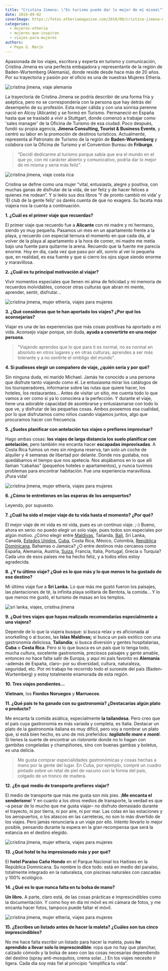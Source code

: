 ```yaml
---
title: "Cristina Jimena: \"En turismo puedo dar lo mejor de mí misma\""
date: 2019-09-02
coverImage: https://fotos.etheriamagazine.com/2019/09/cristina-jimena-Costa-Rica.jpg
categories: 
  - mujeres-etheria
  - mujeres-que-inspiran
  - viajes-para-mujeres
authors: 
  - Pepa G. Marín
---
```


Apasionada de los viajes, escritora y experta en turismo y comunicación, Cristina Jimena 
es una perfecta embajadora y representante de la región de Baden-Wurtemberg (Alemania), 
donde reside desde hace más de 20 años. Por su trayectoria y pasión por el oficio es una 
de nuestras Mujeres Etheria. 

![cristina jimena, viaje alemania](https://fotos.etheriamagazine.com/2019/08/2-cristina-jimena-heidelberg.jpg "Cristina J. en Heidelberg (Alemania).")

La trayectoria de Cristina Jimena se podría describir de una forma fría y aséptica, pero 
no se correspondería con la persona que hay detrás del desempeño de su profesión. Esta 
mujer cálida y con una sonrisa perenne nació en Alcoy (Alicante) y se formó en Turismo. 
Permaneció en España hasta que se trasladó a vivir a Stuttgart, donde comenzó a trabajar 
como 'sales manager' de la Oficina de Turismo de esa ciudad. Poco después, fundó su 
propia agencia, **Jimena Consulting, Tourist & Business Events**, y centró su labor en 
la promoción de destinos turísticos. Actualmente, representa al Patronato de Turismo de 
la región de **Baden-Wurtemberg** y colabora con la Oficina de Turismo y el Convention 
Bureau de **Friburgo**. 

> “Decidí dedicarme al turismo porque sabía que era el mundo en el que yo, con mi carácter 
> abierto y comunicativo, podría dar lo mejor de mí misma y sería más feliz”. 

![cristina jimena, viaje costa rica](https://fotos.etheriamagazine.com/2019/09/cristina-jimena-Costa-Rica.jpg "Viaje a Costa Rica.")

Cristina se define como una mujer “vital, entusiasta, alegre y positiva, con muchas 
ganas de disfrutar de la vida, de ser feliz y de hacer felices a quienes me rodean”. Y 
si leéis sus dos libros ‘Y de pronto cambió mi vida’ y ‘El club de la gente feliz’ os 
daréis cuenta de que no exagera. Su faceta más viajera nos la cuenta a continuación. 

**1\. ¿Cuál es el primer viaje que recuerdas?** 

El primer viaje que recuerdo fue a **Alicante** con mi madre y mi hermano, siendo yo muy 
pequeña. Pasamos un mes en un apartamento frente a la playa, y recuerdo con especial 
ternura el momento en que cada día, al volver de la playa al apartamento a la hora de 
comer, mi madre me metía bajo una fuente para quitarme la arena. Recuerdo que la fuente 
me parecía enorme. Hoy en día, cada vez que paso por allí, sonrío al ver lo pequeña que, 
en realidad, es esa fuente y que si cierro los ojos sigue siendo enorme y maravillosa. 

**2\. ¿Cuál es tu principal motivación al viajar?** 

Vivir momentos especiales que llenen mi alma de felicidad y mi memoria de recuerdos 
inolvidables, conocer otras culturas que abran mi mente, aprender, sentir, disfrutar... 

![cristina jimena, mujer etheria, viajes para mujeres](https://fotos.etheriamagazine.com/2019/08/cristina-jimena-flores.jpg "En Stuttgart.")

**3\. ¿Qué consideras que te han aportado los viajes? ¿Por qué los aconsejarías?** 

Viajar es una de las experiencias que más cosas positivas ha aportado a mi vida. 
Aconsejo viajar porque, sin duda, **ayuda a convertirte en una mejor persona**. 

> "Viajando aprendes que lo que para ti es normal, no es normal en absoluto en otros 
> lugares y en otras culturas, aprendes a ser más tolerante y a no sentirte el ombligo del 
> mundo". 

**4\. Si pudieses elegir un compañero de viaje, ¿quién sería y por qué?** 

Sin ninguna duda, mi marido Michael. Jamás he conocido a una persona que disfrute tanto 
viajando como él. Le entusiasma mirar los catálogos de los touroperadores, informarse 
sobre las rutas que quiere hacer, los hoteles, los restaurantes... Antes de visitar un 
sitio, me cuenta todo lo que vamos a ver como si ya lo conociera a la perfección. Y 
durante el viaje, tiene una adorable capacidad de asombrarse y entusiasmarse con todo lo 
que ve, y disfrutar de las pequeñas cosas. Ambos poseemos esa cualidad, por lo que 
disfrutamos como niños cuando viajamos juntos, algo que procuramos hacer con frecuencia. 

**5\. ¿Sueles planificar con antelación tus viajes o prefieres improvisar?** 

Hago ambas cosas: **los viajes de larga distancia los suelo planificar con antelación**, 
pero también me encanta hacer **escapadas improvisadas**. A Costa Rica fuimos un mes sin 
ninguna reserva, tan solo un coche de alquiler y 4 semanas de libertad por delante. 
Donde nos gustaba, nos quedábamos el tiempo que nos apetecía. Nos alojábamos en lo que 
allí llaman “cabañas” (pequeños hoteles o apartamentos), y nunca tuvimos problemas para 
encontrar habitación. Fue una experiencia maravillosa. ¡Pura vida! 

![cristina jimena, mujer etheria, viajes para mujeres](https://fotos.etheriamagazine.com/2019/08/cristina-jimena-viajes.jpg "Viaje a Tailandia.")

**6\. ¿Cómo te entretienes en las esperas de los aeropuertos?** 

Leyendo, por supuesto. 

**7\. ¿Cuál ha sido el mejor viaje de tu vida hasta el momento? ¿Por qué?** 

El mejor viaje de mi vida es mi vida, pues es un continuo viaje. ;-) Bueno, ahora en 
serio: no puedo elegir un solo viaje, pues todos son especiales por algún motivo. ¿Cómo 
elegir entre [Maldivas](https://etheriamagazine.com/2021/03/23/guia-que-hacer-en-maldivas-buceo-surf/), 
Tailanda, [Bali](https://etheriamagazine.com/2019/07/23/luna-miel-bali-maldicion-ruptura/), 
Sri Lanka, Canadá, [Estados 
Unidos](https://etheriamagazine.com/2019/07/18/ruta-california-por-el-lejano-oeste-americano/), 
[Cuba](https://etheriamagazine.com/2019/01/25/viajar-con-amigas-a-cuba/), Costa Rica, 
México, Colombia, [República 
Dominicana](https://etheriamagazine.com/2018/04/13/propuestas-en-el-norte-de-republica-dominicana/), 
Bahamas o Jamaica? ¿O entre destinos más cercanos como España, Alemania, Austria, [Suiza](https://etheriamagazine.com/2019/04/30/viaje-en-familia-que-hacer-engelberg-suiza/), 
Francia, Italia, Portugal, Grecia o Turquía? Cada uno de esos países me ha hecho feliz, 
y a todos ellos estoy agradecida. 

**8\. ¿Y tu último viaje? ¿Qué es lo que más y lo que menos te ha gustado de ese 
destino?** 

Mi último viaje fue a **Sri Lanka.** Lo que más me gustó fueron los paisajes, las 
plantaciones de té, la infinita playa solitaria de Bentota, la comida... Y lo que menos 
me gustó, el turismo de masas en los templos. 

![sri lanka, viajes, cristina jimena](https://fotos.etheriamagazine.com/2019/09/cristina-jimena-Sri-Lanka.jpg "Viaje a Sri Lanka.")

**9\. ¿Qué tres viajes que hayas realizado recomendarías especialmente a una viajera?** 

Depende de lo que la viajera busque: si busca relax y es aficionada al snorkelling o al 
buceo, las **Islas Maldivas;** si busca un país exótico con una gastronomía deliciosa, 
**Tailandia**; si busca diversión y gentes hospitalarias, **Cuba** o **Costa Rica**. 
Pero si lo que busca es un país que lo tenga todo, mucha cultura, excelente gastronomía, 
preciosos paisajes y gente amable, entonces no hace falta salir de Europa, y aquí mi 
país favorito es **Alemania** –además de España, claro– por su diversidad, cultura, 
naturaleza, seguridad, etc. Por mi trabajo he recorrido todo el suroeste del país 
(Baden-Wurtemberg) y estoy totalmente enamorada de esta región. 

**10\. Tres viajes pendientes…** 

**Vietnam**, los **Fiordos Noruegos** y **Marruecos**. 

**11\. ¿Qué país te ha ganado con su gastronomía? ¿Destacarías algún plato o producto?** 

Me encanta la comida asiática, especialmente **la tailandesa**. Pero creo que el país 
cuya gastronomía es más variada y completa, es Italia. Destacar un plato de la 
gastronomía italiana es muy difícil, pero voy a nombrar un plato que, si está bien 
hecho, es uno de mis preferidos: **_tagliatelle mare e monti_**. Si tienes la suerte de 
encontrar un _ristorante_ donde no lo hagan con gambitas congeladas y champiñones, sino 
con buenas gambas y boletus, es una delicia. 

> Me gusta comprar especialidades gastronómicas y cosas hechas a mano por la gente del 
> lugar. En Cuba, por ejemplo, compré un cuadro pintado sobre un retal de piel de vacuno 
> con la forma del país, colgado de un tronco de madera. 

**12\. ¿En qué medio de transporte prefieres viajar?** 

El medio de transporte que más me gusta son mis pies. ¡**Me encanta el senderismo**! Y 
en cuanto a los otros medios de transporte, la verdad es que –a pesar de lo mucho que me 
gusta viajar– no disfruto demasiado durante el trayecto, ni por tierra, ni por aire, ni 
por mar. Las colas en las estaciones y los aeropuertos, o los atascos en las carreteras, 
no son lo más divertido de los viajes. Pero jamás renunciaría a un viaje por ello. 
Intento llevarlo lo mejor posible, pensando durante la espera en la gran recompensa que 
será la estancia en el destino elegido. 

![cristina jimena, mujer etheria, viajes para mujeres](https://fotos.etheriamagazine.com/2019/08/1-Cristina-Jimena-Alemania.jpg "Junto al castillo Hohenzollern (Alemania).")

**13\. ¿Qué hotel te ha impresionado más y por qué?** 

El **hotel Paraíso Caño Hondo** en el Parque Nacional los Haitises en la República 
Dominicana. Su nombre lo dice todo: está en medio del paraíso, totalmente integrado en 
la naturaleza, con piscinas naturales con cascadas y 100% ecológico. 

**14\. ¿Qué es lo que nunca falta en tu bolsa de mano?** 

**Un libro.** A parte, claro está, de las cosas prácticas e imprescindibles como la 
documentación. Y como hoy en día mi móvil es mi cámara de fotos, y me encanta hacer 
fotos, tampoco puede faltar el móvil. 

![cristina jimena, mujer etheria, viajes para mujeres](https://fotos.etheriamagazine.com/2019/08/cristina-jimena-nieve.jpg "Esquiando en el Monte Feldberg (Selva Negra)")

**15\. ¿Escribes un listado antes de hacer la maleta? ¿Cuáles son tus cinco 
imprescindibles?** 

No me hace falta escribir un listado para hacer la maleta, pues **he aprendido a llevar 
solo lo imprescindible**: ropa que no hay que planchar, calzado cómodo y la bolsa de 
aseo con las cosas necesarias dependiendo del destino (spray anti-mosquitos, crema 
solar...) En los viajes necesito ir ligera. Cada día soy más fiel al principio 
“simplifica tu vida”.
